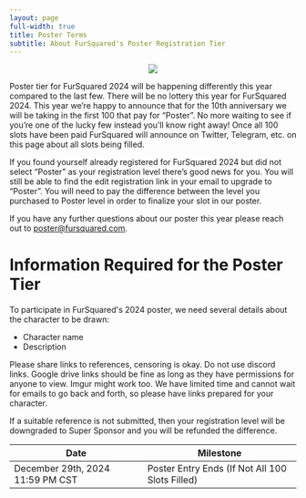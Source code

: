 ```yaml
---
layout: page
full-width: true
title: Poster Terms
subtitle: About FurSquared's Poster Registration Tier
---
```

<div align="center">
  <img src="{{ 'uploads/f2-2023-poster-small.jpg' | relative_url }}" />
</div>

Poster tier for FurSquared 2024 will be happening differently this year compared to the last few. There will be no lottery this year for FurSquared 2024. This year we’re happy to announce that for the 10th anniversary we will be taking in the first 100 that pay for “Poster”. No more waiting to see if you’re one of the lucky few instead you’ll know right away! Once all 100 slots have been paid FurSquared will announce on Twitter, Telegram, etc. on this page about all slots being filled.

If you found yourself already registered for FurSquared 2024 but did not select “Poster” as your registration level there’s good news for you. You will still be able to find the edit registration link in your email to upgrade to “Poster”. You will need to pay the difference between the level you purchased to Poster level in order to finalize your slot in our poster.

If you have any further questions about our poster this year please reach out to [poster@fursquared.com](mailto:poster@fursquared.com).

# Information Required for the Poster Tier
To participate in FurSquared's 2024 poster, we need several details about the character to be drawn:

- Character name
- Description

Please share links to references, censoring is okay. Do not use discord links. Google drive links should be fine as long as they have permissions for anyone to view. Imgur might work too. We have limited time and cannot wait for emails to go back and forth, so please have links prepared for your character.

If a suitable reference is not submitted, then your registration level will be downgraded to Super Sponsor and you will be refunded the difference.

| Date | Milestone |
| --- | --- |
| December 29th, 2024 11:59 PM CST | Poster Entry Ends (If Not All 100 Slots Filled)|
